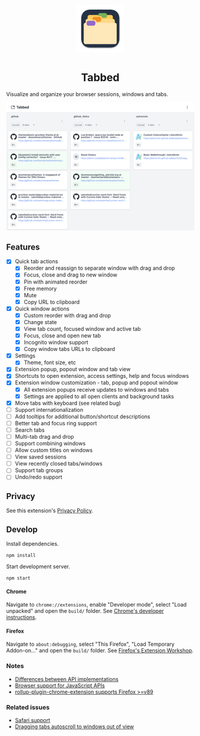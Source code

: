 <p align="center">
  <img width="128" src="./assets/icon.png" style="padding:0.5rem;">
</p>

<h1 align="center">Tabbed</h1>

Visualize and organize your browser sessions, windows and tabs.

![app screenshot of window columns with tabs](./assets/screenshot.png)

## Features

- [x] Quick tab actions
  - [x] Reorder and reassign to separate window with drag and drop
  - [x] Focus, close and drag to new window
  - [x] Pin with animated reorder
  - [x] Free memory
  - [x] Mute
  - [x] Copy URL to clipboard
- [x] Quick window actions
  - [x] Custom reorder with drag and drop
  - [x] Change state
  - [x] View tab count, focused window and active tab
  - [x] Focus, close and open new tab
  - [x] Incognito window support
  - [x] Copy window tabs URLs to clipboard
- [x] Settings
  - [x] Theme, font size, etc
- [x] Extension popup, popout window and tab view
- [x] Shortcuts to open extension, access settings, help and focus windows
- [x] Extension window customization - tab, popup and popout window
  - [x] All extension popups receive updates to windows and tabs
  - [x] Settings are applied to all open clients and background tasks
- [x] Move tabs with keyboard (see related bug)
- [ ] Support internationalization
- [ ] Add tooltips for additional button/shortcut descriptions
- [ ] Better tab and focus ring support
- [ ] Search tabs
- [ ] Multi-tab drag and drop
- [ ] Support combining windows
- [ ] Allow custom titles on windows
- [ ] View saved sessions
- [ ] View recently closed tabs/windows
- [ ] Support tab groups
- [ ] Undo/redo support

## Privacy

See this extension's [Privacy Policy](./PRIVACYPOLICY.md).

## Develop

Install dependencies.

```
npm install
```

Start development server.

```
npm start
```

#### Chrome

Navigate to `chrome://extensions`, enable "Developer mode", select "Load unpacked" and open the `build/` folder. See [Chrome's developer instructions](https://developer.chrome.com/docs/extensions/mv3/getstarted/).

#### Firefox

Navigate to `about:debugging`, select "This Firefox", "Load Temporary Addon-on..." and open the `build/` folder. See [Firefox's Extension Workshop](https://extensionworkshop.com/documentation/develop/temporary-installation-in-firefox/).

### Notes

- [Differences between API implementations](https://developer.mozilla.org/en-US/docs/Mozilla/Add-ons/WebExtensions/Differences_between_API_implementations)
- [Browser support for JavaScript APIs](https://developer.mozilla.org/en-US/docs/Mozilla/Add-ons/WebExtensions/Browser_support_for_JavaScript_APIs)
- [rollup-plugin-chrome-extension supports Firefox >=v89](https://github.com/extend-chrome/rollup-plugin-chrome-extension#%EF%B8%8F-what-about-firefox-support)

### Related issues

- [Safari support](https://github.com/mozilla/webextension-polyfill/issues/234)
- [Dragging tabs autoscroll to windows out of view](https://github.com/hello-pangea/dnd/issues/537)
